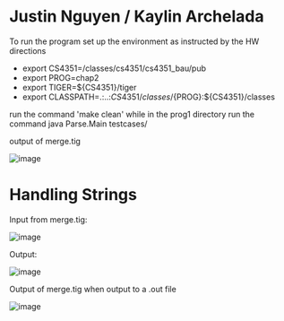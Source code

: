 # Justin Nguyen / Kaylin Archelada

To run the program set up the environment as instructed by the HW directions

- export CS4351=/classes/cs4351/cs4351_bau/pub
- export PROG=chap2
- export TIGER=${CS4351}/tiger
- export CLASSPATH=.:..:${CS4351}/classes/${PROG}:${CS4351}/classes

run the command 'make clean' while in the prog1 directory
run the command java Parse.Main testcases/<desired test file>

output of merge.tig

![image](https://user-images.githubusercontent.com/76065821/217415440-34ff467b-fc03-448e-b832-eec85ae8ae63.png)


  
  
# Handling Strings 

Input from merge.tig: 

![image](https://user-images.githubusercontent.com/76065821/217417286-ab5fbcec-0c80-4e9e-8ca7-7f0bb47688e8.png)

Output: 
  
![image](https://user-images.githubusercontent.com/76065821/217417391-48ea460a-bea2-41e4-97da-fb0944f5b92b.png)

Output of merge.tig when output to a .out file
  
![image](https://user-images.githubusercontent.com/76065821/217423248-b70ffa2d-8656-4ad8-83a6-592aae97cf6d.png)
